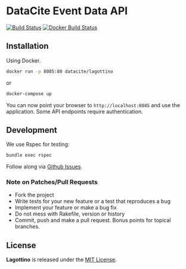 # DataCite Event Data API

[![Build Status](https://travis-ci.org/datacite/lagottino.svg?branch=master)](https://travis-ci.org/datacite/lagottino) [![Docker Build Status](https://img.shields.io/docker/build/datacite/lagottino.svg)](https://hub.docker.com/r/datacite/lagottino/)

## Installation

Using Docker.

```bash
docker run -p 8085:80 datacite/lagottino
```

or

```bash
docker-compose up
```

You can now point your browser to `http://localhost:8085` and use the application. Some API endpoints require authentication.

## Development

We use Rspec for testing:

```bash
bundle exec rspec
```

Follow along via [Github Issues](https://github.com/datacite/lagottino/issues).

### Note on Patches/Pull Requests

* Fork the project
* Write tests for your new feature or a test that reproduces a bug
* Implement your feature or make a bug fix
* Do not mess with Rakefile, version or history
* Commit, push and make a pull request. Bonus points for topical branches.

## License

**Lagottino** is released under the [MIT License](https://github.com/datacite/lagottino/blob/master/LICENSE).


